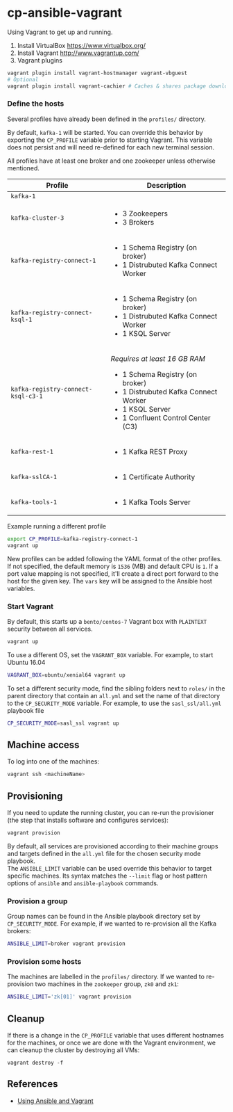 # cp-ansible-vagrant #

Using Vagrant to get up and running.

1) Install VirtualBox https://www.virtualbox.org/  
2) Install Vagrant http://www.vagrantup.com/  
3) Vagrant plugins  

```bash
vagrant plugin install vagrant-hostmanager vagrant-vbguest
# Optional
vagrant plugin install vagrant-cachier # Caches & shares package downloads across VMs
```

### Define the hosts

Several profiles have already been defined in the `profiles/` directory.

By default, `kafka-1` will be started. You can override this behavior by exporting the `CP_PROFILE` variable prior to starting Vagrant. This variable does not persist and will need re-defined for each new terminal session.

All profiles have at least one broker and one zookeeper unless otherwise mentioned.

|Profile|Description|
|-|-|
|`kafka-1`||
|`kafka-cluster-3`|<ul><li>3 Zookeepers</li><li>3 Brokers</li></ul>|
|`kafka-registry-connect-1`|<ul><li>1 Schema Registry (on broker)</li><li>1 Distrubuted Kafka Connect Worker</li></ul>|
|`kafka-registry-connect-ksql-1`|<ul><li>1 Schema Registry (on broker)</li><li>1 Distrubuted Kafka Connect Worker</li><li>1 KSQL Server</li></ul>|
|`kafka-registry-connect-ksql-c3-1`|<p><i>Requires at least 16 GB RAM</i><ul><li>1 Schema Registry (on broker)</li><li>1 Distrubuted Kafka Connect Worker</li><li>1 KSQL Server</li><li>1 Confluent Control Center (C3)</li></ul>|
|`kafka-rest-1`|<ul><li>1 Kafka REST Proxy</li></ul>|
|`kafka-sslCA-1`|<ul><li>1 Certificate Authority</li></ul>|
|`kafka-tools-1`|<ul><li>1 Kafka Tools Server</li></ul>|

Example running a different profile

```bash
export CP_PROFILE=kafka-registry-connect-1
vagrant up
```

New profiles can be added following the YAML format of the other profiles. If not specified, the default memory is `1536` (MB) and default CPU is `1`. If a port value mapping is not specified, it'll create a direct port forward to the host for the given key. The `vars` key will be assigned to the Ansible host variables.

### Start Vagrant

By default, this starts up a `bento/centos-7` Vagrant box with `PLAINTEXT` security between all services.

```bash
vagrant up
```

To use a different OS, set the `VAGRANT_BOX` variable. For example, to start Ubuntu 16.04

```bash
VAGRANT_BOX=ubuntu/xenial64 vagrant up
```

To set a different security mode, find the sibling folders next to `roles/` in the parent directory that contain an `all.yml` and set the name of that directory to the `CP_SECURITY_MODE` variable. For example, to use the `sasl_ssl/all.yml` playbook file

```bash
CP_SECURITY_MODE=sasl_ssl vagrant up
```

## Machine access

To log into one of the machines:

```bash
vagrant ssh <machineName>
```

## Provisioning

If you need to update the running cluster, you can re-run the provisioner (the
step that installs software and configures services):

```bash
vagrant provision
```

By default, all services are provisioned according to their machine groups and targets defined in the `all.yml` file for the chosen security mode playbook.  
The `ANSIBLE_LIMIT` variable can be used override this behavior to target specific machines. Its syntax matches the `--limit` flag or host pattern options of `ansible` and `ansible-playbook` commands.

### Provision a group

Group names can be found in the Ansible playbook directory set by `CP_SECURITY_MODE`. For example, if we wanted to re-provision all the Kafka brokers:

```bash
ANSIBLE_LIMIT=broker vagrant provision
```

### Provision some hosts

The machines are labelled in the `profiles/` directory. If we wanted to re-provision two machines in the `zookeeper` group, `zk0` and `zk1`:   

```bash
ANSIBLE_LIMIT='zk[01]' vagrant provision
```

## Cleanup

If there is a change in the `CP_PROFILE` variable that uses different hostnames for the machines, or once we are done with the Vagrant environment, we can cleanup the cluster by destroying all VMs:

```
vagrant destroy -f
```

## References

- [Using Ansible and Vagrant](https://docs.ansible.com/ansible/latest/scenario_guides/guide_vagrant.html)
